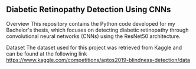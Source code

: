 ## Diabetic Retinopathy Detection Using CNNs

Overview
This repository contains the Python code developed for my Bachelor's thesis, which focuses on detecting diabetic retinopathy through convolutional neural networks (CNNs) using the ResNet50 architecture.        

Dataset 
The dataset used for this project was retrieved from Kaggle and can be found at the following link https://www.kaggle.com/competitions/aptos2019-blindness-detection/data

